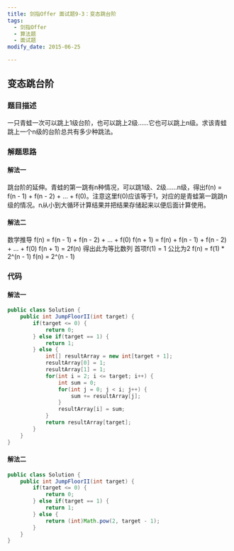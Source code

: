 ```yaml
---
title: 剑指Offer 面试题9-3：变态跳台阶
tags: 
  - 剑指Offer
  - 算法题
  - 面试题
modify_date: 2015-06-25

---
```


## 变态跳台阶

### 题目描述

一只青蛙一次可以跳上1级台阶，也可以跳上2级……它也可以跳上n级。求该青蛙跳上一个n级的台阶总共有多少种跳法。

<!--more-->

### 解题思路

#### 解法一

跳台阶的延伸。青蛙的第一跳有n种情况，可以跳1级、2级……n级，得出f(n) = f(n - 1) + f(n - 2) + ... + f(0)。注意这里f(0)应该等于1，对应的是青蛙第一跳跳n级的情况。n从小到大循环计算结果并把结果存储起来以便后面计算使用。

#### 解法二

数学推导
f(n) = f(n - 1) + f(n - 2) + ... + f(0)
f(n + 1) = f(n) + f(n - 1) + f(n - 2) + ... + f(0)
f(n + 1) = 2f(n) 得出此为等比数列 首项f(1) = 1 公比为2
f(n) = f(1) * 2^(n - 1)
f(n) = 2^(n - 1)


### 代码

#### 解法一

```java
public class Solution {
    public int JumpFloorII(int target) {
        if(target <= 0) {
            return 0;
        } else if(target == 1) {
            return 1;
        } else {
            int[] resultArray = new int[target + 1];
            resultArray[0] = 1;
            resultArray[1] = 1;
            for(int i = 2; i <= target; i++) {
                int sum = 0;
                for(int j = 0; j < i; j++) {
                    sum += resultArray[j];
                }
                resultArray[i] = sum;
            }
            return resultArray[target];
        }
    }
}
```

#### 解法二

```java
public class Solution {
    public int JumpFloorII(int target) {
        if(target <= 0) {
            return 0;
        } else if(target == 1) {
            return 1;
        } else {
            return (int)Math.pow(2, target - 1);
        }
    }
}
```

